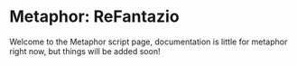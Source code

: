 # Metaphor: ReFantazio
Welcome to the Metaphor script page, documentation is little for metaphor right now, but things will be added soon!
